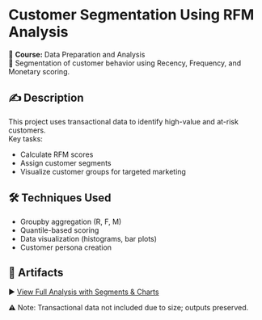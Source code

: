# Customer Segmentation Using RFM Analysis

📘 **Course:** Data Preparation and Analysis  
📁 Segmentation of customer behavior using Recency, Frequency, and Monetary scoring.

## ✍️ Description

This project uses transactional data to identify high-value and at-risk customers.  
Key tasks:
- Calculate RFM scores
- Assign customer segments
- Visualize customer groups for targeted marketing

## 🛠️ Techniques Used

- Groupby aggregation (R, F, M)
- Quantile-based scoring
- Data visualization (histograms, bar plots)
- Customer persona creation

## 📎 Artifacts

▶️ [View Full Analysis with Segments & Charts](./Customer-RFM-Segmentation.html)

⚠️ Note: Transactional data not included due to size; outputs preserved.

